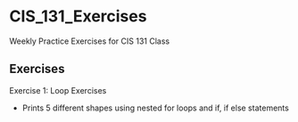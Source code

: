 # CIS_131_Exercises

Weekly Practice Exercises for CIS 131 Class

## Exercises
Exercise 1: Loop Exercises
   - Prints 5 different shapes using nested for loops and if, if else statements
